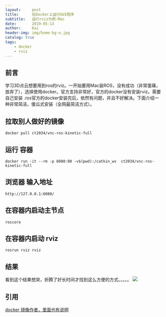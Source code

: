 ```yaml
---
layout:     post
title:      在Docker上运行GUI程序
subtitle:   运行rviz为例-Mac
date:       2019-05-13
author:     Kai
header-img: img/home-bg-o.jpg
catalog: true
tags:
    - docker
    - rviz
---
```


## 前言

学习3D点云想要用到ros的rviz。一开始要用Mac装ROS，没有成功（非常蛋痛，放弃了），选择使用docker。官方支持非常好，官方的docker没有安装rviz。需要自己安装 .ros官方的docker安装完后，依然有问题，并且不好解决。下面介绍一种非常简洁，傻瓜式安装（全网最简洁方式）。

## 拉取别人做好的镜像

```shell
docker pull ct2034/vnc-ros-kinetic-full
```

## 运行 容器

```shell
docker run -it --rm -p 6080:80 -v$(pwd):/catkin_ws  ct2034/vnc-ros-kinetic-full
```

## 浏览器 输入地址

```shell
http://127.0.0.1:6080/
```


## 在容器内启动主节点 

```shell
roscore
```
## 在容器内启动 rviz

```shell
rosrun rviz rviz
``` 

## 结果
看到这个结果想哭，折腾了好长时间才找到这么方便的方式。。。。。
![](https://raw.github.com/ct2034/docker-ubuntu-vnc-desktop/master/screenshots/ros-kinetic.png)


## 引用
[docker 镜像作者，里面也有说明](https://hub.docker.com/r/ct2034/vnc-ros-kinetic-full/)




